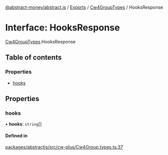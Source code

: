 [@abstract-money/abstract.js](../README.md) / [Exports](../modules.md) / [Cw4GroupTypes](../modules/Cw4GroupTypes.md) / HooksResponse

# Interface: HooksResponse

[Cw4GroupTypes](../modules/Cw4GroupTypes.md).HooksResponse

## Table of contents

### Properties

- [hooks](Cw4GroupTypes.HooksResponse.md#hooks)

## Properties

### hooks

• **hooks**: `string`[]

#### Defined in

[packages/abstractjs/src/cw-plus/Cw4Group.types.ts:37](https://github.com/AbstractSDK/frontend/blob/07410073/packages/abstractjs/src/cw-plus/Cw4Group.types.ts#L37)
